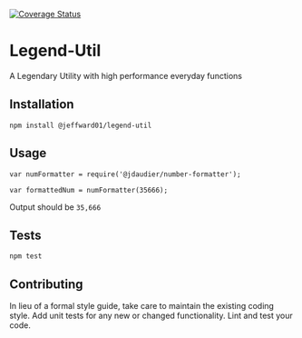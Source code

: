 
[![Coverage Status](https://coveralls.io/repos/github/jeffward01/LegendaryUtilJS/badge.svg?branch=master)](https://coveralls.io/github/jeffward01/LegendaryUtilJS?branch=master)


Legend-Util
=========

A Legendary Utility with high performance everyday functions

## Installation

  `npm install @jeffward01/legend-util`

## Usage

    var numFormatter = require('@jdaudier/number-formatter');

    var formattedNum = numFormatter(35666);
  
  
  Output should be `35,666`


## Tests

  `npm test`

## Contributing

In lieu of a formal style guide, take care to maintain the existing coding style. Add unit tests for any new or changed functionality. Lint and test your code.
